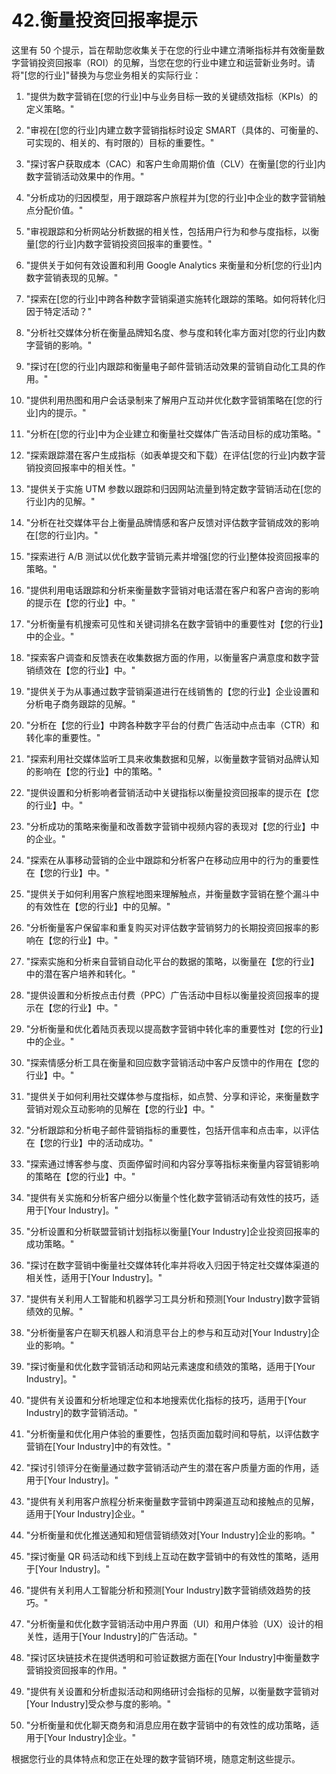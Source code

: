 



# 42.衡量投资回报率提示



这里有 50 个提示，旨在帮助您收集关于在您的行业中建立清晰指标并有效衡量数字营销投资回报率（ROI）的见解，当您在您的行业中建立和运营新业务时。请将"[您的行业]"替换为与您业务相关的实际行业：

1.  "提供为数字营销在[您的行业]中与业务目标一致的关键绩效指标（KPIs）的定义策略。"

1.  "审视在[您的行业]内建立数字营销指标时设定 SMART（具体的、可衡量的、可实现的、相关的、有时限的）目标的重要性。"

1.  "探讨客户获取成本（CAC）和客户生命周期价值（CLV）在衡量[您的行业]内数字营销活动效果中的作用。"

1.  "分析成功的归因模型，用于跟踪客户旅程并为[您的行业]中企业的数字营销触点分配价值。"

1.  "审视跟踪和分析网站分析数据的相关性，包括用户行为和参与度指标，以衡量[您的行业]内数字营销投资回报率的重要性。"

1.  "提供关于如何有效设置和利用 Google Analytics 来衡量和分析[您的行业]内数字营销表现的见解。"

1.  "探索在[您的行业]中跨各种数字营销渠道实施转化跟踪的策略。如何将转化归因于特定活动？"

1.  "分析社交媒体分析在衡量品牌知名度、参与度和转化率方面对[您的行业]内数字营销的影响。"

1.  "探讨在[您的行业]内跟踪和衡量电子邮件营销活动效果的营销自动化工具的作用。"

1.  "提供利用热图和用户会话录制来了解用户互动并优化数字营销策略在[您的行业]内的提示。"

1.  "分析在[您的行业]中为企业建立和衡量社交媒体广告活动目标的成功策略。"

1.  "探索跟踪潜在客户生成指标（如表单提交和下载）在评估[您的行业]内数字营销投资回报率中的相关性。"

1.  "提供关于实施 UTM 参数以跟踪和归因网站流量到特定数字营销活动在[您的行业]内的见解。"

1.  "分析在社交媒体平台上衡量品牌情感和客户反馈对评估数字营销成效的影响在[您的行业]内。"

1.  "探索进行 A/B 测试以优化数字营销元素并增强[您的行业]整体投资回报率的策略。"

1.  "提供利用电话跟踪和分析来衡量数字营销对电话潜在客户和客户咨询的影响的提示在【您的行业】中。"

1.  "分析衡量有机搜索可见性和关键词排名在数字营销中的重要性对【您的行业】中的企业。"

1.  "探索客户调查和反馈表在收集数据方面的作用，以衡量客户满意度和数字营销绩效在【您的行业】中。"

1.  "提供关于为从事通过数字营销渠道进行在线销售的【您的行业】企业设置和分析电子商务跟踪的见解。"

1.  "分析在【您的行业】中跨各种数字平台的付费广告活动中点击率（CTR）和转化率的重要性。"

1.  "探索利用社交媒体监听工具来收集数据和见解，以衡量数字营销对品牌认知的影响在【您的行业】中的策略。"

1.  "提供设置和分析影响者营销活动中关键指标以衡量投资回报率的提示在【您的行业】中。"

1.  "分析成功的策略来衡量和改善数字营销中视频内容的表现对【您的行业】中的企业。"

1.  "探索在从事移动营销的企业中跟踪和分析客户在移动应用中的行为的重要性在【您的行业】中。"

1.  "提供关于如何利用客户旅程地图来理解触点，并衡量数字营销在整个漏斗中的有效性在【您的行业】中的见解。"

1.  "分析衡量客户保留率和重复购买对评估数字营销努力的长期投资回报率的影响在【您的行业】中。"

1.  "探索实施和分析来自营销自动化平台的数据的策略，以衡量在【您的行业】中的潜在客户培养和转化。"

1.  "提供设置和分析按点击付费（PPC）广告活动中目标以衡量投资回报率的提示在【您的行业】中。"

1.  "分析衡量和优化着陆页表现以提高数字营销中转化率的重要性对【您的行业】中的企业。"

1.  "探索情感分析工具在衡量和回应数字营销活动中客户反馈中的作用在【您的行业】中。"

1.  "提供关于如何利用社交媒体参与度指标，如点赞、分享和评论，来衡量数字营销对观众互动影响的见解在【您的行业】中。"

1.  "分析跟踪和分析电子邮件营销指标的重要性，包括开信率和点击率，以评估在【您的行业】中的活动成功。"

1.  "探索通过博客参与度、页面停留时间和内容分享等指标来衡量内容营销影响的策略在【您的行业】中。"

1.  "提供有关实施和分析客户细分以衡量个性化数字营销活动有效性的技巧，适用于[Your Industry]。"

1.  "分析设置和分析联盟营销计划指标以衡量[Your Industry]企业投资回报率的成功策略。"

1.  "探讨在数字营销中衡量社交媒体转化率并将收入归因于特定社交媒体渠道的相关性，适用于[Your Industry]。"

1.  "提供有关利用人工智能和机器学习工具分析和预测[Your Industry]数字营销绩效的见解。"

1.  "分析衡量客户在聊天机器人和消息平台上的参与和互动对[Your Industry]企业的影响。"

1.  "探讨衡量和优化数字营销活动和网站元素速度和绩效的策略，适用于[Your Industry]。"

1.  "提供有关设置和分析地理定位和本地搜索优化指标的技巧，适用于[Your Industry]的数字营销活动。"

1.  "分析衡量和优化用户体验的重要性，包括页面加载时间和导航，以评估数字营销在[Your Industry]中的有效性。"

1.  "探讨引领评分在衡量通过数字营销活动产生的潜在客户质量方面的作用，适用于[Your Industry]。"

1.  "提供有关利用客户旅程分析来衡量数字营销中跨渠道互动和接触点的见解，适用于[Your Industry]企业。"

1.  "分析衡量和优化推送通知和短信营销绩效对[Your Industry]企业的影响。"

1.  "探讨衡量 QR 码活动和线下到线上互动在数字营销中的有效性的策略，适用于[Your Industry]。"

1.  "提供有关利用人工智能分析和预测[Your Industry]数字营销绩效趋势的技巧。"

1.  "分析衡量和优化数字营销活动中用户界面（UI）和用户体验（UX）设计的相关性，适用于[Your Industry]的广告活动。"

1.  "探讨区块链技术在提供透明和可验证数据方面在[Your Industry]中衡量数字营销投资回报率的作用。"

1.  "提供有关设置和分析虚拟活动和网络研讨会指标的见解，以衡量数字营销对[Your Industry]受众参与度的影响。"

1.  "分析衡量和优化聊天商务和消息应用在数字营销中的有效性的成功策略，适用于[Your Industry]企业。"

根据您行业的具体特点和您正在处理的数字营销环境，随意定制这些提示。
